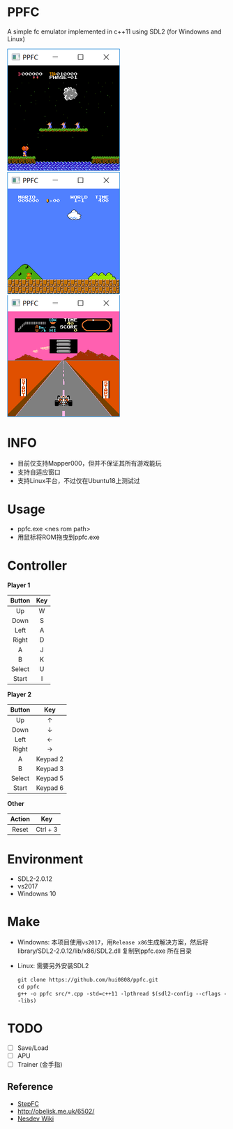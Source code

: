 # PPFC

A simple fc emulator implemented in c++11 using SDL2 (for Windowns and Linux)

![](balloon.gif) ![](mario.gif) ![](F-1-Race.gif) 

# INFO

- 目前仅支持Mapper000，但并不保证其所有游戏能玩
- 支持自适应窗口
- 支持Linux平台，不过仅在Ubuntu18上测试过

# Usage

- ppfc.exe \<nes rom path\>
- 用鼠标将ROM拖曳到ppfc.exe

# Controller

**Player 1**

| Button | Key  |
| :----: | :--: |
|   Up   |  W   |
|  Down  |  S   |
|  Left  |  A   |
| Right  |  D   |
|   A    |  J   |
|   B    |  K   |
| Select |  U   |
| Start  |  I   |

**Player 2**

| Button |   Key    |
| :----: | :------: |
|   Up   |    ↑     |
|  Down  |    ↓     |
|  Left  |    ←     |
| Right  |    →     |
|   A    | Keypad 2 |
|   B    | Keypad 3 |
| Select | Keypad 5 |
| Start  | Keypad 6 |

**Other**

| Action |   Key    |
| :----: | :------: |
| Reset  | Ctrl + 3 |

# Environment

- SDL2-2.0.12
- vs2017
- Windowns 10

# Make

- Windowns: 本项目使用`vs2017`，用`Release x86`生成解决方案，然后将library/SDL2-2.0.12/lib/x86/SDL2.dll 复制到ppfc.exe 所在目录

- Linux: 需要另外安装SDL2

  ```
  git clone https://github.com/hui0808/ppfc.git
  cd ppfc
  g++ -o ppfc src/*.cpp -std=c++11 -lpthread $(sdl2-config --cflags --libs)
  ```

# TODO

- [ ] Save/Load
- [ ] APU
- [ ] Trainer (金手指)

## Reference

- [StepFC](https://github.com/dustpg/StepFC)
- http://obelisk.me.uk/6502/
- [Nesdev Wiki](http://wiki.nesdev.com/w/index.php/Nesdev_Wiki)